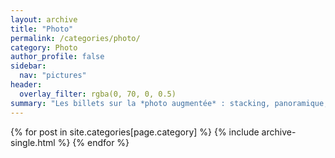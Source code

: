 ```yaml
---
layout: archive
title: "Photo"
permalink: /categories/photo/
category: Photo
author_profile: false
sidebar:
  nav: "pictures"
header:
  overlay_filter: rgba(0, 70, 0, 0.5)
summary: "Les billets sur la *photo augmentée* : stacking, panoramique, haute définition zoomable..."
---
```


{% for post in site.categories[page.category] %}
  {% include archive-single.html %}
{% endfor %}
